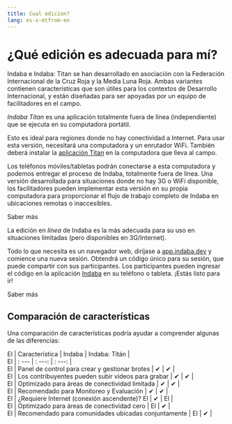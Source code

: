 ```yaml
---
title: Cual edicion?
lang: es-x-mtfrom-en
---
```

<ReadTime/> 

<h1> ¿Qué edición es adecuada para mí? </h1> 

<Leader> 

 Indaba e Indaba: Titan se han desarrollado en asociación con la Federación Internacional de la Cruz Roja y la Media Luna Roja. Ambas variantes contienen características que son útiles para los contextos de Desarrollo Internacional, y están diseñadas para ser apoyadas por un equipo de facilitadores en el campo.  

</Leader> 

<el-tabs> 


<el-tab-pane label="Indaba Titan"> 

 <em>Indaba Titan</em> es una aplicación totalmente fuera de línea (independiente) que se ejecuta en su computadora portátil.  

 Esto es ideal para regiones donde no hay conectividad a Internet. Para usar esta versión, necesitará una computadora y un enrutador WiFi. También deberá instalar la <a href="/es/quickstart/titan/">aplicación Titan</a> en la computadora que lleva al campo.  

 Los teléfonos móviles/tabletas podrán conectarse a esta computadora y podemos entregar el proceso de Indaba, totalmente fuera de línea. Una versión desarrollada para situaciones donde no hay 3G o WiFi disponible, los facilitadores pueden implementar esta versión en su propia computadora para proporcionar el flujo de trabajo completo de Indaba en ubicaciones remotas o inaccesibles.  

<LinkButton url="/quickstart/titan/"> Saber más </LinkButton> 

</el-tab-pane> 
<el-tab-pane label="Indaba Online"> 

 La edición en <em>línea</em> de Indaba es la más adecuada para su uso en situaciones limitadas (pero disponibles en 3G/Internet).  

 Todo lo que necesita es un navegador web, diríjase a <a href="https://app.indaba.dev">app.indaba.dev</a> y comience una nueva sesión. Obtendrá un código único para su sesión, que puede compartir con sus participantes. Los participantes pueden ingresar el código en la aplicación <a href="https://play.google.com/store/apps/details?id=dev.indaba.app">Indaba</a> en su teléfono o tableta. ¡Estás listo para ir!  



<LinkButton url="/quickstart/online/"> Saber más </LinkButton> 

</el-tab-pane> 

</el-tabs> 

<h2> Comparación de características </h2> 

 Una comparación de características podría ayudar a comprender algunas de las diferencias:  

 El | Característica | Indaba | Indaba: Titán |  
 El | : --- | : ---: | : ---: |  
 El | Panel de control para crear y gestionar brotes | ✔ | ✔ |  
 El | Los contribuyentes pueden subir videos para grabar | ✔ | ✔ |  
 El | Optimizado para áreas de conectividad limitada | ✔ | ✔ |  
 El | Recomendado para Monitoreo y Evaluación | ✔ | ✔ |  
 El | ¿Requiere Internet (conexión ascendente)? El | ✔ | El |  
 El | Optimizado para áreas de conectividad cero | El | ✔ |  
 El | Recomendado para comunidades ubicadas conjuntamente | El | ✔ |  
